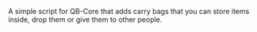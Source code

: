 A simple script for QB-Core that adds carry bags that you can store items inside, drop them or give them to other people.
